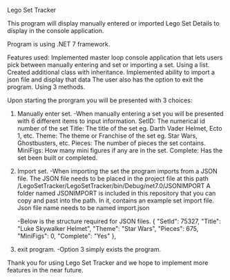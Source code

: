 Lego Set Tracker

This program will display manually entered or imported Lego Set Details to display in the console application.

Program is using .NET 7 framework. 

Features used:
Implemented master loop console application that lets users pick between manually entering and set or importing a set.  Using a list.  Created additional class with inheritance.  Implemented ability to import a json file and display that data  The user also has the option to exit the program.  Using 3 methods. 


Upon starting the prorgram you will be presented with 3 choices:  
1) Manually enter set.
    -When manually entering a set you will be presented with 6 different items to input information.
        SetID:      The numerical id number of the set
        Title:      The title of the set eg. Darth Vader Helmet, Ecto 1, etc. 
        Theme:      The theme or Franchise of the set eg. Star Wars, Ghostbusters, etc. 
        Pieces:     The number of pieces the set contains. 
        MiniFigs:   How many mini figures if any are in the set. 
        Complete:   Has the set been built or completed. 
    
2) Import set.
    -When importing the set the program imports from a JSON file.  The JSON file needs to be placed in the project file at this path /LegoSetTracker/LegoSetTracker/bin/Debug/net7.0/JSONIMPORT
    A folder named JSONIMPORT is included in this repository that you can copy and past into the path.  In it, contains an example set import file.  Json file name needs to be named import.json 
    
    -Below is the structure required for JSON files. 
        {
        "SetId": 75327,
        "Title": "Luke Skywalker Helmet",
        "Theme": "Star Wars",
        "Pieces": 675,
        "MiniFigs": 0,
        "Complete": "Yes"
        },
3) exit program.
    -Option 3 simply exists the program. 


Thank you for using Lego Set Tracker and we hope to implement more features in the near future. 
